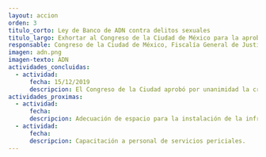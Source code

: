 ```yaml
---
layout: accion
orden: 3
titulo_corto: Ley de Banco de ADN contra delitos sexuales
titulo_largo: Exhortar al Congreso de la Ciudad de México para la aprobación de la iniciativa de ley por la que se crea el Banco de ADN para uso forense para la persecución de delitos sexuales
responsable: Congreso de la Ciudad de México, Fiscalía General de Justicia y Agencia Digital de Innovación Pública
imagen: adn.png
imagen-texto: ADN
actividades_concluidas:
  - actividad:
      fecha: 15/12/2019
      descripcion: El Congreso de la Ciudad aprobó por unanimidad la creación del Banco de ADN para uso forense de la Ciudad de México, la adición de una Ley de Centros de Reclusión y la reforma al artículo del Sistema de Seguridad Ciudadana en materia de registro de identificación biométrica.
actividades_proximas:
  - actividad:
      fecha:
      descripcion: Adecuación de espacio para la instalación de la infraestructura y equipamiento necesario.
  - actividad:
      fecha:
      descripcion: Capacitación a personal de servicios periciales.  
---
```

